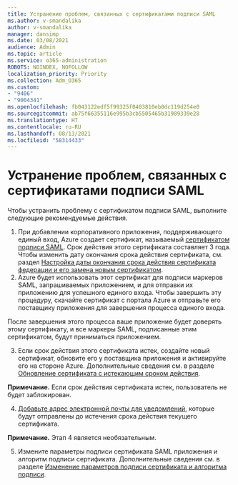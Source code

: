 ```yaml
---
title: Устранение проблем, связанных с сертификатами подписи SAML
ms.author: v-smandalika
author: v-smandalika
manager: dansimp
ms.date: 03/08/2021
audience: Admin
ms.topic: article
ms.service: o365-administration
ROBOTS: NOINDEX, NOFOLLOW
localization_priority: Priority
ms.collection: Adm_O365
ms.custom:
- "9406"
- "9004341"
ms.openlocfilehash: fb043122edf5f99325f0403810eb0dc119d254e0
ms.sourcegitcommit: ab75f66355116e995b3cb5505465b31989339e28
ms.translationtype: HT
ms.contentlocale: ru-RU
ms.lasthandoff: 08/13/2021
ms.locfileid: "58314433"
---
```

# <a name="troubleshoot-saml-signing-certificate-issues"></a>Устранение проблем, связанных с сертификатами подписи SAML

Чтобы устранить проблему с сертификатом подписи SAML, выполните следующие рекомендуемые действия.

1. При добавлении корпоративного приложения, поддерживающего единый вход, Azure создает сертификат, называемый [сертификатом подписи SAML](https://docs.microsoft.com/azure/active-directory/manage-apps/manage-certificates-for-federated-single-sign-on#auto-generated-certificate-for-gallery-and-non-gallery-applications). Срок действия этого сертификата составляет 3 года. Чтобы изменить дату окончания срока действия сертификата, см. раздел [Настройка даты окончания срока действия сертификата федерации и его замена новым сертификатом](https://docs.microsoft.com/azure/active-directory/manage-apps/manage-certificates-for-federated-single-sign-on#customize-the-expiration-date-for-your-federation-certificate-and-roll-it-over-to-a-new-certificate).
2. Azure будет использовать этот сертификат для подписи маркеров SAML, запрашиваемых приложением, и для отправки их приложению для успешного единого входа. Чтобы завершить эту процедуру, скачайте сертификат с портала Azure и отправьте его поставщику приложения для завершения процесса единого входа.

После завершения этого процесса ваше приложение будет доверять этому сертификату, и все маркеры SAML, подписанные этим сертификатом, будут приниматься приложением.

3. Если срок действия этого сертификата истек, создайте новый сертификат, обновите его у поставщика приложения и активируйте его на стороне Azure. Дополнительные сведения см. в разделе [Обновление сертификата с истекающим сроком действия](https://docs.microsoft.com/azure/active-directory/manage-apps/manage-certificates-for-federated-single-sign-on#renew-a-certificate-that-will-soon-expire).

**Примечание.** Если срок действия сертификата истек, пользователь не будет заблокирован.

4. [Добавьте адрес электронной почты для уведомлений](https://docs.microsoft.com/azure/active-directory/manage-apps/manage-certificates-for-federated-single-sign-on#add-email-notification-addresses-for-certificate-expiration), которые будут отправлены до истечения срока действия текущего сертификата.

**Примечание.** Этап 4 является необязательным.

5. Измените параметры подписи сертификата SAML приложения и алгоритм подписи сертификата. Дополнительные сведения см. в разделе [Изменение параметров подписи сертификата и алгоритма подписи](https://docs.microsoft.com/azure/active-directory/manage-apps/certificate-signing-options).

